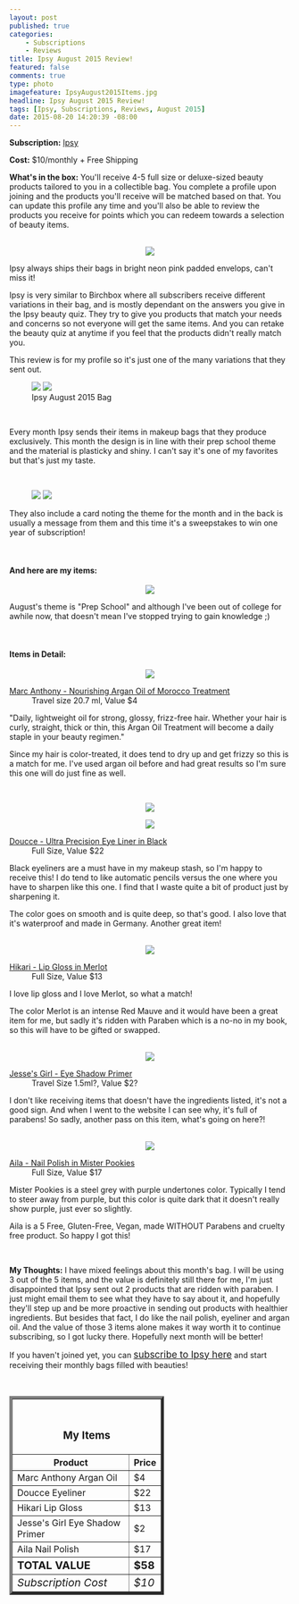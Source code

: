 ```yaml
---
layout: post
published: true
categories: 
    - Subscriptions
    - Reviews
title: Ipsy August 2015 Review!
featured: false
comments: true
type: photo
imagefeature: IpsyAugust2015Items.jpg
headline: Ipsy August 2015 Review!
tags: [Ipsy, Subscriptions, Reviews, August 2015]
date: 2015-08-20 14:20:39 -08:00
---
```


<p></p>
<p><b>Subscription:</b> <a href="https://www.ipsy.com/new?refer=uns8d" target="_blank">Ipsy</a></p>
<p><b>Cost:</b> $10/monthly + Free Shipping</p>
<p><b>What's in the box:</b> You'll receive 4-5 full size or deluxe-sized beauty products tailored to you in a collectible bag. You complete a profile upon joining and the products you'll receive will be matched based on that. You can update this profile any time and you'll also be able to review the products you receive for points which you can redeem towards a selection of beauty items.</p>
<br>

<center><img src='/images/IpsyAugust2015Package.jpg'></center>
<p>Ipsy always ships their bags in bright neon pink padded envelops, can't miss it!</p>

<p>Ipsy is very similar to Birchbox where all subscribers receive different variations in their bag, and is mostly dependant on the answers you give in the Ipsy beauty quiz. They try to give you products that match your needs and concerns so not everyone will get the same items. And you can retake the beauty quiz at anytime if you feel that the products didn't really match you.</p>

<p>This review is for my profile so it's just one of the many variations that they sent out.</p>

<figure class="half">
      <img src='/images/IpsyAugust2015Bag.jpg'>
      <img src='/images/IpsyAugust2015Bag2.jpg'>
      <figcaption>Ipsy August 2015 Bag</figcaption>
</figure>
<br>

<p>Every month Ipsy sends their items in makeup bags that they produce exclusively. This month the design is in line with their prep school theme and the material is plasticky and shiny. I can't say it's one of my favorites but that's just my taste.</p>
<br>

<figure class="half">
      <img src='/images/IpsyAugust2015Info.jpg'>
      <img src='/images/IpsyAugust2015Info2.jpg'>
</figure>
<p>They also include a card noting the theme for the month and in the back is usually a message from them and this time it's a sweepstakes to win one year of subscription!</p>
<br>

<H4>And here are my items:</H4>
<center><img src='/images/IpsyAugust2015Items.jpg'></center>
<p>August's theme is "Prep School" and although I've been out of college for awhile now, that doesn't mean I've stopped trying to gain knowledge ;)</p>
<br>

<H4>Items in Detail:</H4>

<p><center><img src='/images/IpsyAugust2015Hair.jpg'></center></p>
<DL>
<DT><a href="http://www.marcanthony.com/products/oil-of-morocco-argan/moroccan-argan-oil-treatment" target="_blank">Marc Anthony - Nourishing Argan Oil of Morocco Treatment</a></DT>
<DD>Travel size 20.7 ml, Value $4</DD>
</DL>

<p>"Daily, lightweight oil for strong, glossy, frizz-free hair. Whether your hair is curly, straight, thick or thin, this Argan Oil Treatment will become a daily staple in your beauty regimen."</p>
<p>Since my hair is color-treated, it does tend to dry up and get frizzy so this is a match for me. I've used argan oil before and had great results so I'm sure this one will do just fine as well.</p>
<br>

<p><center><img src='/images/IpsyAugust2015Eyeliner.jpg'></center></p>
<p><center><img src='/images/IpsyAugust2015Eyeliner2.jpg'></center></p>
<DL>
<DT><a href="http://www.doucce.com/shop/ultra-precision-eye-liner/" target="_blank">Doucce - Ultra Precision Eye Liner in Black</a></DT>
<DD>Full Size, Value $22</DD>
</DL>

<p>Black eyeliners are a must have in my makeup stash, so I'm happy to receive this! I do tend to like automatic pencils versus the one where you have to sharpen like this one. I find that I waste quite a bit of product just by sharpening it.</p>
<p>The color goes on smooth and is quite deep, so that's good. I also love that it's waterproof and made in Germany. Another great item!</p>
<br>

<center><img src='/images/IpsyAugust2015Lip.jpg'></center>
<DL>
<DT><a href="http://www.hikaricosmetics.com/shop/lip-gloss/" target="_blank">Hikari - Lip Gloss in Merlot</a></DT>
<DD>Full Size, Value $13</DD>
</DL>

<p>I love lip gloss and I love Merlot, so what a match!</p>
<p>The color Merlot is an intense Red Mauve and it would have been a great item for me, but sadly it's ridden with Paraben which is a no-no in my book, so this will have to be gifted or swapped.</p>
<br>

<center><img src='/images/IpsyAugust2015EyePrimer.jpg'></center>
<DL>
<DT><a href="https://www.jessesgirlcosmetics.com/product/eye-shadow-primer/eye-shadow-primer-257" target="_blank">Jesse's Girl - Eye Shadow Primer</a></DT>
<DD>Travel Size 1.5ml?, Value $2?</DD>
</DL>

<p>I don't like receiving items that doesn't have the ingredients listed, it's not a good sign. And when I went to the website I can see why, it's full of parabens! So sadly, another pass on this item, what's going on here?!</p>
<br>

<center><img src='/images/IpsyAugust2015NailPolish.jpg'></center>
<DL>
<DT><a href="http://loveaila.com/collections/nail-colors/products/mister-pookies?variant=1095159127" target="_blank">Aila - Nail Polish in Mister Pookies</a></DT>
<DD>Full Size, Value $17</DD>
</DL>

<p>Mister Pookies is a steel grey with purple undertones color. Typically I tend to steer away from purple, but this color is quite dark that it doesn't really show purple, just ever so slightly.</p>
<p>Aila is a 5 Free, Gluten-Free, Vegan, made WITHOUT Parabens and cruelty free product. So happy I got this!</p>
<br>

<p><i class="icon-exclamation-sign"></i><b> My Thoughts:</b> I have mixed feelings about this month's bag. I will be using 3 out of the 5 items, and the value is definitely still there for me, I'm just disappointed that Ipsy sent out 2 products that are ridden with paraben. I just might email them to see what they have to say about it, and hopefully they'll step up and be more proactive in sending out products with healthier ingredients. But besides that fact, I do like the nail polish, eyeliner and argan oil. And the value of those 3 items alone makes it way worth it to continue subscribing, so I got lucky there. Hopefully next month will be better!</p>

<p>If you haven't joined yet, you can <a href="https://www.ipsy.com/new?refer=uns8d" target="_blank"><big>subscribe to Ipsy here</big></a> and start receiving their monthly bags filled with beauties!</p>
<br>

<TABLE  BORDER="5" style="width:55%">
   <TR>
      <TH COLSPAN="2">
         <H3><BR><center>My Items</center></H3>
      </TH>
   </TR>
      <TH>Product</TH>
      <TH>Price</TH>
  <TR>
      <TD>Marc Anthony Argan Oil</TD>
      <TD>$4</TD>
   </TR>
   <TR>
      <TD>Doucce Eyeliner</TD>
      <TD>$22</TD>
   </TR>
    <TR>
      <TD>Hikari Lip Gloss</TD>
      <TD>$13</TD>
   </TR>
    <TR>
      <TD>Jesse's Girl Eye Shadow Primer</TD>
      <TD>$2</TD>
   </TR>
    <TR>
      <TD>Aila Nail Polish</TD>
      <TD>$17</TD>
   </TR>
   <TR>
      <TD><b><big>TOTAL VALUE</big></b></TD>
      <TD><b><big>$58</big></b></TD>
   </TR>
   <TR>
      <TD><i><big>Subscription Cost</big></i></TD>
      <TD><i><big>$10</big></i></TD>
   </TR>
</TABLE>
